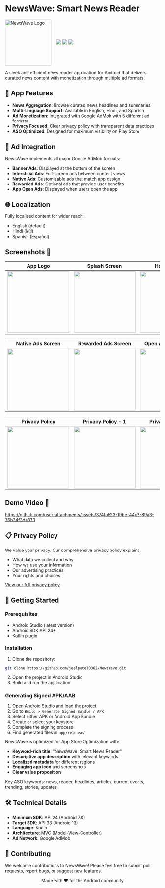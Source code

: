 # NewsWave: Smart News Reader
<p align="left" style="display: flex; align-items: center; gap: 16px;">
  <img src="https://github.com/user-attachments/assets/126ad9d7-9b50-437a-9af6-f6e1cf7f3e36" alt="NewsWave Logo" width="150"/>
  
  <span>
    <img src="https://img.shields.io/badge/Android-3DDC84?style=for-the-badge&logo=android&logoColor=white"/>
    <img src="https://img.shields.io/badge/Kotlin-0095D5?&style=for-the-badge&logo=kotlin&logoColor=white"/>
    <img src="https://img.shields.io/badge/Google_AdMob-EA4335?style=for-the-badge&logo=google-ads&logoColor=white"/>
  </span>
</p>


A sleek and efficient news reader application for Android that delivers curated news content with monetization through multiple ad formats.

## 📱 App Features

- **News Aggregation**: Browse curated news headlines and summaries
- **Multi-language Support**: Available in English, Hindi, and Spanish
- **Ad Monetization**: Integrated with Google AdMob with 5 different ad formats
- **Privacy Focused**: Clear privacy policy with transparent data practices
- **ASO Optimized**: Designed for maximum visibility on Play Store

## 🎯 Ad Integration

NewsWave implements all major Google AdMob formats:

- **Banner Ads**: Displayed at the bottom of the screen
- **Interstitial Ads**: Full-screen ads between content views
- **Native Ads**: Customizable ads that match app design
- **Rewarded Ads**: Optional ads that provide user benefits
- **App Open Ads**: Displayed when users open the app

## 🌐 Localization

Fully localized content for wider reach:
- English (default)
- Hindi (हिंदी)
- Spanish (Español)

## Screenshots 📸
| App Logo | Splash Screen | Home Screen|  Banner Ads Screen|  Interstial Ads Screen |
|---------------|-------------|------------|------|---------|
| <img src="https://github.com/user-attachments/assets/166ab8a7-f254-4585-9099-7fd28f570a1c" width="200"> | <img src="https://github.com/user-attachments/assets/42cfe79c-12ec-4d23-af1b-d11cc1e999e0" width="200"> | <img src="https://github.com/user-attachments/assets/be0fa644-81a3-4cda-a8fc-30ea98d84e6f" width="200"> | <img src="https://github.com/user-attachments/assets/a439d05e-ccdb-4d00-90f9-0736c79be0d4" width="200"> | <img src="https://github.com/user-attachments/assets/2a5143a6-0ffc-404a-a353-8e962406894c" width="200"> |

<div align="center">

| Native Ads Screen | Rewarded Ads Screen| Open App Ads Screen |  Localization - Hindi | Localization - Spanish |
|---------------|-------------|------------|------|------|
| <img src="https://github.com/user-attachments/assets/845d40e4-d357-47d7-9370-37549968c2b3" width="200"> | <img src="https://github.com/user-attachments/assets/7a8317c9-ef2d-4067-91e5-63dd0d0b5226" width="200"> | <img src="https://github.com/user-attachments/assets/dc047a8f-f22d-4fc5-92bb-a9971f10967d" width="200"> | <img src="https://github.com/user-attachments/assets/10262e75-51e9-4a2c-95bf-a440e1eada1d" width="200"> | <img src="https://github.com/user-attachments/assets/70633618-5e49-43f4-9a44-ede27780ddd8" width="200"> |

| Privacy Policy | Privacy Policy - 1 | Privacy Policy - 2 | Privacy Policy - 3 |
|---------------|-------------|------------|------|
| <img src="https://github.com/user-attachments/assets/c3bcdbac-db83-42c1-8c68-97861d99ac48" width="200"> | <img src="https://github.com/user-attachments/assets/e666daca-6211-43aa-9da1-fd8e77fb7d3a" width="200"> | <img src="https://github.com/user-attachments/assets/7ef06552-65eb-4823-ac65-24476d154540" width="200"> | <img src="https://github.com/user-attachments/assets/34330c67-897c-4c09-ae9f-676677546161" width="200"> |

</div>

## Demo Video 🎥

https://github.com/user-attachments/assets/374fa523-19be-44c2-89a3-76b34f3da873

## 📋 Privacy Policy

We value your privacy. Our comprehensive privacy policy explains:
- What data we collect and why
- How we use your information
- Our advertising practices
- Your rights and choices

[View our full privacy policy](https://privacypolicyfornewswave.blogspot.com/p/privacy-policy-newswave-smart-news.html)

## 🚀 Getting Started

### Prerequisites

- Android Studio (latest version)
- Android SDK API 24+
- Kotlin plugin

### Installation

1. Clone the repository:
```bash
git clone https://github.com/jeelpatel0362/NewsWave.git
```
2. Open the project in Android Studio
3. Build and run the application

### Generating Signed APK/AAB

1. Open Android Studio and load the project
2. Go to `Build > Generate Signed Bundle / APK`
3. Select either APK or Android App Bundle
4. Create or select your keystore
5. Complete the signing process
6. Find generated files in `app/release/`

NewsWave is optimized for App Store Optimization with:

- **Keyword-rich title**: "NewsWave: Smart News Reader"
- **Descriptive app description** with relevant keywords
- **Localized metadata** for different regions
- **Engaging app icon** and screenshots
- **Clear value proposition**

Key ASO keywords: news, reader, headlines, articles, current events, trending, stories, updates

## 🛠️ Technical Details

- **Minimum SDK**: API 24 (Android 7.0)
- **Target SDK**: API 33 (Android 13)
- **Language**: Kotlin
- **Architecture**: MVC (Model-View-Controller)
- **Ad Network**: Google AdMob

## 🤝 Contributing

We welcome contributions to NewsWave! Please feel free to submit pull requests, report bugs, or suggest new features.


<div align="center">
Made with ❤️ for the Android community
</div>
